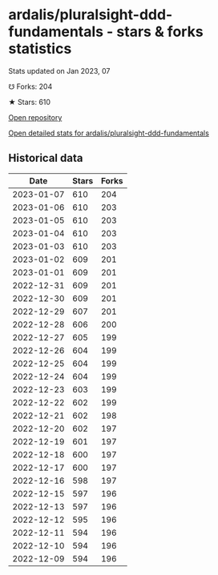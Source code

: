 # ardalis/pluralsight-ddd-fundamentals - stars & forks statistics

Stats updated on Jan 2023, 07

☋ Forks: 204

★ Stars: 610

[Open repository](https://github.com/ardalis/pluralsight-ddd-fundamentals)

[Open detailed stats for ardalis/pluralsight-ddd-fundamentals](https://reviewgithub.com/rep/ardalis/pluralsight-ddd-fundamentals)

## Historical data
| Date | Stars | Forks |
|------|-------|-------|
| 2023-01-07 | 610 | 204 | 
| 2023-01-06 | 610 | 203 | 
| 2023-01-05 | 610 | 203 | 
| 2023-01-04 | 610 | 203 | 
| 2023-01-03 | 610 | 203 | 
| 2023-01-02 | 609 | 201 | 
| 2023-01-01 | 609 | 201 | 
| 2022-12-31 | 609 | 201 | 
| 2022-12-30 | 609 | 201 | 
| 2022-12-29 | 607 | 201 | 
| 2022-12-28 | 606 | 200 | 
| 2022-12-27 | 605 | 199 | 
| 2022-12-26 | 604 | 199 | 
| 2022-12-25 | 604 | 199 | 
| 2022-12-24 | 604 | 199 | 
| 2022-12-23 | 603 | 199 | 
| 2022-12-22 | 602 | 199 | 
| 2022-12-21 | 602 | 198 | 
| 2022-12-20 | 602 | 197 | 
| 2022-12-19 | 601 | 197 | 
| 2022-12-18 | 600 | 197 | 
| 2022-12-17 | 600 | 197 | 
| 2022-12-16 | 598 | 197 | 
| 2022-12-15 | 597 | 196 | 
| 2022-12-13 | 597 | 196 | 
| 2022-12-12 | 595 | 196 | 
| 2022-12-11 | 594 | 196 | 
| 2022-12-10 | 594 | 196 | 
| 2022-12-09 | 594 | 196 | 

